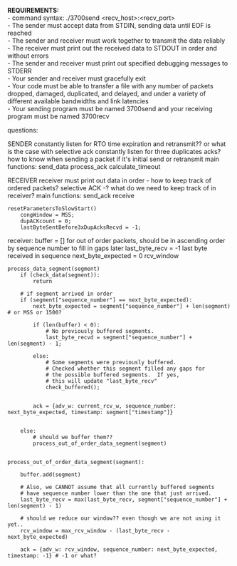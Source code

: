<b> REQUIREMENTS\: </b><br/>
    - command syntax\: ./3700send \<recv_host\>\:\<recv_port\> <br/>
    - The sender must accept data from STDIN, sending data until EOF is reached<br/>
    - The sender and receiver must work together to transmit the data reliably<br/>
    - The receiver must print out the received data to STDOUT in order and without errors<br/>
    - The sender and receiver must print out specified debugging messages to STDERR<br/>
    - Your sender and receiver must gracefully exit<br/>
    - Your code must be able to transfer a file with any number of packets dropped, damaged, duplicated, and delayed, and under a variety of different available bandwidths and link latencies<br/>
    - Your sending program must be named 3700send and your receiving program must be named 3700recv<br/>



 questions:

 SENDER
 constantly listen for RTO time expiration and retransmit?? or what is the case with selective ack
 constantly listen for three duplicates acks?
 how to know when sending a packet if it's initial send or retransmit
 main functions:
 send_data
 process_ack
 calculate_timeout


 RECEIVER
 receiver must print out data in order - how to keep track of ordered packets?
 selective ACK -? 
 what do we need to keep track of in receiver?
 main functions:
 send_ack
 receive

	resetParametersToSlowStart() 
		congWindow = MSS;
	    dupACKcount = 0;
		lastByteSentBefore3xDupAcksRecvd = -1;


receiver:
	buffer = []						for out of order packets, should be in ascending order by sequence number to fill in gaps later
	last_byte_recv = -1  			last byte received in sequence
	next_byte_expected = 0
	rcv_window

	process_data_segment(segment)
		if (check_data(segment)):
			return

		# if segment arrived in order
		if (segment["sequence_number"] == next_byte_expected):
			next_byte_expected = segment["sequence_number"] + len(segment) # or MSS or 1500?

			if (len(buffer) < 0):
				# No previously buffered segments.
				last_byte_recvd = segment["sequence_number"] + len(segment) - 1;

			else:
				# Some segments were previously buffered.
				# Checked whether this segment filled any gaps for
				# the possible buffered segments.  If yes,
				# this will update "last_byte_recv"
				check_buffered();


			ack = {adv_w: current_rcv_w, sequence_number: next_byte_expected, timestamp: segment["timestamp"]}


		else:
			# should we buffer them?? 
			process_out_of_order_data_segment(segment)


	process_out_of_order_data_segment(segment):

		buffer.add(segment)

		# Also, we CANNOT assume that all currently buffered segments
		# have sequence number lower than the one that just arrived.
		last_byte_recv = max(last_byte_recv, segment["sequence_number"] + len(segment) - 1)

		# should we reduce our window?? even though we are not using it yet.. 
		rcv_window = max_rcv_window - (last_byte_recv - next_byte_expected)

		ack = {adv_w: rcv_window, sequence_number: next_byte_expected, timestamp: -1} # -1 or what?

